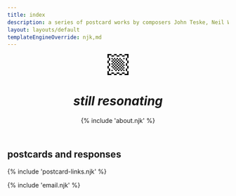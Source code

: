 ```yaml
---
title: index
description: a series of postcard works by composers John Teske, Neil Welch, and Nat Evans
layout: layouts/default
templateEngineOverride: njk,md
---
```


<header class="constrain-aspect" id="splash">
<div id="splash-card">
  <img src="/assets/icon.png" height="48px" width="48px" style="align-self: flex-end" alt="icon" />
  <h1><em>still resonating</em></h1>

{% include 'about.njk' %}

</div>
</header>

## postcards and responses

{% include 'postcard-links.njk' %}

<footer>

{% include 'email.njk' %}

</footer>
